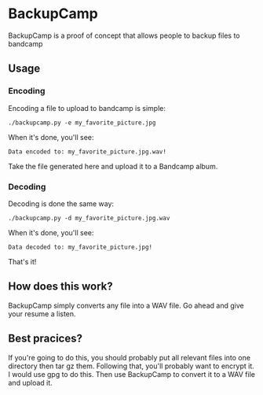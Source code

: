 # BackupCamp
BackupCamp is a proof of concept that allows people to backup files to bandcamp

## Usage
### Encoding
Encoding a file to upload to bandcamp is simple:

`./backupcamp.py -e my_favorite_picture.jpg`

When it's done, you'll see:

`Data encoded to: my_favorite_picture.jpg.wav!`

Take the file generated here and upload it to a Bandcamp album.

### Decoding
Decoding is done the same way:

`./backupcamp.py -d my_favorite_picture.jpg.wav`

When it's done, you'll see:

`Data decoded to: my_favorite_picture.jpg!`

That's it!

## How does this work?
BackupCamp simply converts any file into a WAV file. Go ahead and give your resume a listen.

## Best pracices?
If you're going to do this, you should probably put all relevant files into one directory then tar gz them. Following that, you'll probably want to encrypt it. I would use gpg to do this. Then use BackupCamp to convert it to a WAV file and upload it.
